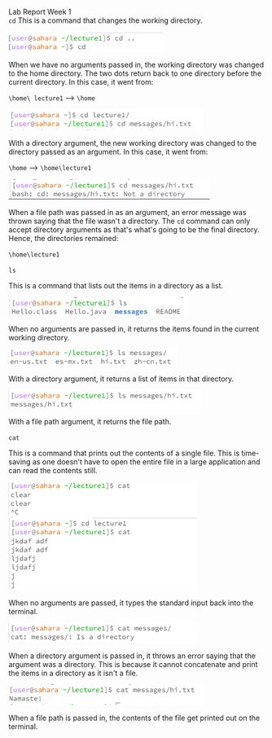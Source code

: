 Lab Report Week 1  
`cd`  This is a command that changes the working directory. 

![Image](cdnoarg.png)

When we have no arguments passed in, the working directory was changed to the home directory. The two dots return back to one directory before the current directory. In this case, it went from:

`\home\ lecture1` --> `\home`

![Image](cd1arg.png)

With a directory argument, the new working directory was changed to the directory passed as an argument. In this case, it went from:

`\home` --> `\home\lecture1`

![Image](cd2arg.png)

When a file path was passed in as an argument, an error message was thrown saying that the file wasn't a directory. The `cd` command can only accept directory arguments as that's what's going to be the final directory. Hence, the directories remained: 

`\home\lecture1`


`ls` 

This is a command that lists out the items in a directory as a list.

![Image](lsnoarg.png)

When no arguments are passed in, it returns the items found in the current working directory.

![Image](ls1arg.png)

With a directory argument, it returns a list of items in that directory.

![Image](ls2arg.png)

With a file path argument, it returns the file path. 


`cat` 

This is a command that prints out the contents of a single file. This is time-saving as one doesn't have to open the entire file in a large application and can read the contents still. 

![Image](catnoarg.png)
![Image](catnoarg1.png)

When no arguments are passed, it types the standard input back into the terminal. 

![Image](cat1arg.png)

When a directory argument is passed in, it throws an error saying that the argument was a directory. This is because it cannot concatenate and print the items in a directory as it isn't a file.

![Image](cat2arg.png)

When a file path is passed in, the contents of the file get printed out on the terminal.
